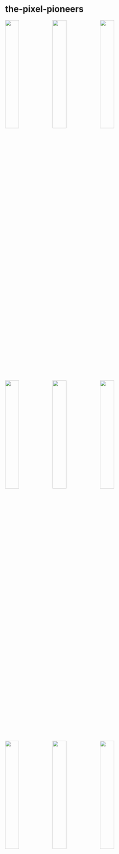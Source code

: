 # the-pixel-pioneers
<img src="https://user-images.githubusercontent.com/55544024/226640322-358ad217-47a3-442f-b535-6b42c7e013cf.jpg" width="30%" height="30%">
<img src="https://user-images.githubusercontent.com/55544024/226640337-8fe82187-38ab-4221-ae48-0de98ea82e5c.jpg" width="30%" height="30%">
<img src="https://user-images.githubusercontent.com/55544024/226640346-3bd109e2-afb9-4416-8af7-84f1f3ebfea4.jpg" width="30%" height="30%">
<img src="https://user-images.githubusercontent.com/55544024/226640351-03c273db-cc4a-4674-ba00-3be4270ccb9c.jpg" width="30%" height="30%">
<img src="https://user-images.githubusercontent.com/55544024/226640353-bd8a1d0d-a1a2-4f8c-addb-2c512a3d9b87.jpg" width="30%" height="30%">
<img src="https://user-images.githubusercontent.com/55544024/226640358-0d1c2533-9612-4d23-9e8d-8057e7f647a4.jpg" width="30%" height="30%">
<img src="https://user-images.githubusercontent.com/55544024/226640360-628bcfe6-0517-4f24-b816-31ba9fbbccab.jpg" width="30%" height="30%">
<img src="https://user-images.githubusercontent.com/55544024/226640370-c5e95aaf-d276-4d9e-9939-4616d7b3cc59.jpg" width="30%" height="30%">
<img src="https://user-images.githubusercontent.com/55544024/226640376-251a136f-432b-45f4-b14f-29b08744ee75.jpg" width="30%" height="30%">
